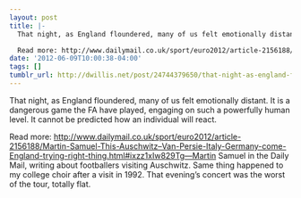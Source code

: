 ```yaml
---
layout: post
title: |-
  That night, as England floundered, many of us felt emotionally distant. It is a dangerous game the FA have played, engaging on such a powerfully human level. It cannot be predicted how an individual will react.

  Read more: http://www.dailymail.co.uk/sport/euro2012/article-2156188/Martin-Samuel-This-Auschwitz–Van-Persie-Italy-Germany-come-England-trying-right-thing.html#ixzz1xIw829Tg
date: '2012-06-09T10:00:38-04:00'
tags: []
tumblr_url: http://dwillis.net/post/24744379650/that-night-as-england-floundered-many-of-us-felt
---
```

That night, as England floundered, many of us felt emotionally distant. It is a dangerous game the FA have played, engaging on such a powerfully human level. It cannot be predicted how an individual will react.

Read more: http://www.dailymail.co.uk/sport/euro2012/article-2156188/Martin-Samuel-This-Auschwitz–Van-Persie-Italy-Germany-come-England-trying-right-thing.html#ixzz1xIw829Tg—Martin Samuel in the Daily Mail, writing about footballers visiting Auschwitz.
Same thing happened to my college choir after a visit in 1992. That evening’s concert was the worst of the tour, totally flat.
